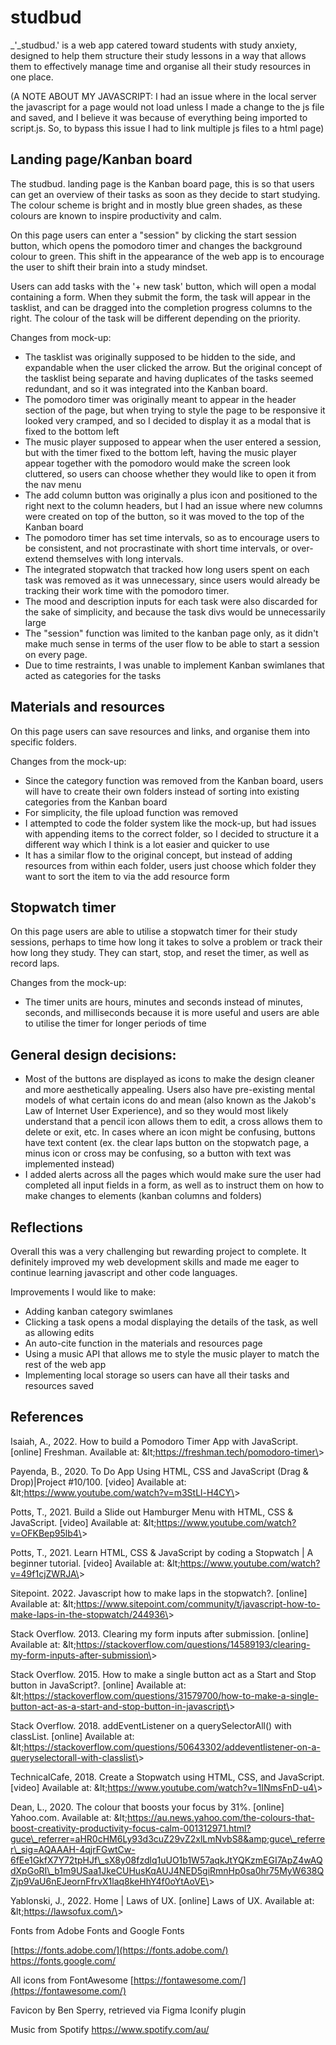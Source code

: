 # studbud

_&#39;_studbud.&#39; is a web app catered toward students with study anxiety, designed to help them structure their study lessons in a way that allows them to effectively manage time and organise all their study resources in one place.

(A NOTE ABOUT MY JAVASCRIPT: I had an issue where in the local server the javascript for a page would not load unless I made a change to the js file and saved, and I believe it was because of everything being imported to script.js. So, to bypass this issue I had to link multiple js files to a html page)

## Landing page/Kanban board

The studbud. landing page is the Kanban board page, this is so that users can get an overview of their tasks as soon as they decide to start studying. The colour scheme is bright and in mostly blue green shades, as these colours are known to inspire productivity and calm.

On this page users can enter a &quot;session&quot; by clicking the start session button, which opens the pomodoro timer and changes the background colour to green. This shift in the appearance of the web app is to encourage the user to shift their brain into a study mindset.

Users can add tasks with the &#39;+ new task&#39; button, which will open a modal containing a form. When they submit the form, the task will appear in the tasklist, and can be dragged into the completion progress columns to the right. The colour of the task will be different depending on the priority.

Changes from mock-up:

- The tasklist was originally supposed to be hidden to the side, and expandable when the user clicked the arrow. But the original concept of the tasklist being separate and having duplicates of the tasks seemed redundant, and so it was integrated into the Kanban board.
- The pomodoro timer was originally meant to appear in the header section of the page, but when trying to style the page to be responsive it looked very cramped, and so I decided to display it as a modal that is fixed to the bottom left
- The music player supposed to appear when the user entered a session, but with the timer fixed to the bottom left, having the music player appear together with the pomodoro would make the screen look cluttered, so users can choose whether they would like to open it from the nav menu
- The add column button was originally a plus icon and positioned to the right next to the column headers, but I had an issue where new columns were created on top of the button, so it was moved to the top of the Kanban board
- The pomodoro timer has set time intervals, so as to encourage users to be consistent, and not procrastinate with short time intervals, or over-extend themselves with long intervals.
- The integrated stopwatch that tracked how long users spent on each task was removed as it was unnecessary, since users would already be tracking their work time with the pomodoro timer.
- The mood and description inputs for each task were also discarded for the sake of simplicity, and because the task divs would be unnecessarily large
- The &quot;session&quot; function was limited to the kanban page only, as it didn&#39;t make much sense in terms of the user flow to be able to start a session on every page.
- Due to time restraints, I was unable to implement Kanban swimlanes that acted as categories for the tasks

## Materials and resources

On this page users can save resources and links, and organise them into specific folders.

Changes from the mock-up:

- Since the category function was removed from the Kanban board, users will have to create their own folders instead of sorting into existing categories from the Kanban board
- For simplicity, the file upload function was removed
- I attempted to code the folder system like the mock-up, but had issues with appending items to the correct folder, so I decided to structure it a different way which I think is a lot easier and quicker to use
- It has a similar flow to the original concept, but instead of adding resources from within each folder, users just choose which folder they want to sort the item to via the add resource form

## Stopwatch timer

On this page users are able to utilise a stopwatch timer for their study sessions, perhaps to time how long it takes to solve a problem or track their how long they study. They can start, stop, and reset the timer, as well as record laps.

Changes from the mock-up:

- The timer units are hours, minutes and seconds instead of minutes, seconds, and milliseconds because it is more useful and users are able to utilise the timer for longer periods of time

## General design decisions:

- Most of the buttons are displayed as icons to make the design cleaner and more aesthetically appealing. Users also have pre-existing mental models of what certain icons do and mean (also known as the Jakob&#39;s Law of Internet User Experience), and so they would most likely understand that a pencil icon allows them to edit, a cross allows them to delete or exit, etc. In cases where an icon might be confusing, buttons have text content (ex. the clear laps button on the stopwatch page, a minus icon or cross may be confusing, so a button with text was implemented instead)
- I added alerts across all the pages which would make sure the user had completed all input fields in a form, as well as to instruct them on how to make changes to elements (kanban columns and folders)

## Reflections

Overall this was a very challenging but rewarding project to complete. It definitely improved my web development skills and made me eager to continue learning javascript and other code languages.

Improvements I would like to make:

- Adding kanban category swimlanes
- Clicking a task opens a modal displaying the details of the task, as well as allowing edits
- An auto-cite function in the materials and resources page
- Using a music API that allows me to style the music player to match the rest of the web app
- Implementing local storage so users can have all their tasks and resources saved

## References

Isaiah, A., 2022. How to build a Pomodoro Timer App with JavaScript. [online] Freshman. Available at: \&lt;https://freshman.tech/pomodoro-timer\&gt;

Payenda, B., 2020. To Do App Using HTML, CSS and JavaScript (Drag &amp; Drop)|Project #10/100. [video] Available at: \&lt;https://www.youtube.com/watch?v=m3StLl-H4CY\&gt;

Potts, T., 2021. Build a Slide out Hamburger Menu with HTML, CSS &amp; JavaScript. [video] Available at: \&lt;https://www.youtube.com/watch?v=OFKBep95lb4\&gt;

Potts, T., 2021. Learn HTML, CSS &amp; JavaScript by coding a Stopwatch | A beginner tutorial. [video] Available at: \&lt;https://www.youtube.com/watch?v=49f1cjZWRJA\&gt;

Sitepoint. 2022. Javascript how to make laps in the stopwatch?. [online] Available at: \&lt;https://www.sitepoint.com/community/t/javascript-how-to-make-laps-in-the-stopwatch/244936\&gt;

Stack Overflow. 2013. Clearing my form inputs after submission. [online] Available at: \&lt;https://stackoverflow.com/questions/14589193/clearing-my-form-inputs-after-submission\&gt;

Stack Overflow. 2015. How to make a single button act as a Start and Stop button in JavaScript?. [online] Available at: \&lt;https://stackoverflow.com/questions/31579700/how-to-make-a-single-button-act-as-a-start-and-stop-button-in-javascript\&gt;

Stack Overflow. 2018. addEventListener on a querySelectorAll() with classList. [online] Available at: \&lt;https://stackoverflow.com/questions/50643302/addeventlistener-on-a-queryselectorall-with-classlist\&gt;

TechnicalCafe, 2018. Create a Stopwatch using HTML, CSS, and JavaScript. [video] Available at: \&lt;https://www.youtube.com/watch?v=1INmsFnD-u4\&gt;

Dean, L., 2020. The colour that boosts your focus by 31%. [online] Yahoo.com. Available at: \&lt;https://au.news.yahoo.com/the-colours-that-boost-creativity-productivity-focus-calm-001312971.html?guce\_referrer=aHR0cHM6Ly93d3cuZ29vZ2xlLmNvbS8&amp;guce\_referrer\_sig=AQAAAH-4qjrFGwtCw-6fEe1GkfX7Y72tpHJf\_sX8y08fzdlq1uUO1b1W57aqkJtYQKzmEGI7ApZ4wAQdXpGoRI\_b1m9USaa1JkeCUHusKqAUJ4NED5giRmnHp0sa0hr75MyW638QZjp9VaU6nEJeornFfrvX1laq8keHhY4f0oYtAoVE\&gt;

Yablonski, J., 2022. Home | Laws of UX. [online] Laws of UX. Available at: \&lt;https://lawsofux.com/\&gt;

Fonts from Adobe Fonts and Google Fonts

[https://fonts.adobe.com/](https://fonts.adobe.com/) https://fonts.google.com/

All icons from FontAwesome [https://fontawesome.com/](https://fontawesome.com/)

Favicon by Ben Sperry, retrieved via Figma Iconify plugin

Music from Spotify https://www.spotify.com/au/
